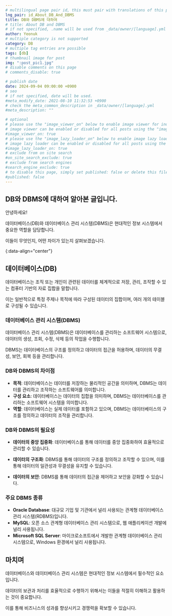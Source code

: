 ```yaml
---
# multilingual page pair id, this must pair with translations of this page. (This name must be unique)
lng_pair: id_About_DB_And_DBMS
title: DB와 DBMS에 대하여
# title: About DB and DBMS
# if not specified, .name will be used from _data/owner/[language].yml
author: Yeonuk
# multiple category is not supported
category: DB
# multiple tag entries are possible
tags: [db]
# thumbnail image for post
img: ":post_pic1.jpg"
# disable comments on this page
# comments_disable: true

# publish date
date: 2024-09-04 09:00:00 +0900
# seo
# if not specified, date will be used.
#meta_modify_date: 2021-08-10 11:32:53 +0900
# check the meta_common_description in _data/owner/[language].yml
#meta_description: ""

# optional
# please use the "image_viewer_on" below to enable image viewer for individual pages or posts (_posts/ or [language]/_posts folders).
# image viewer can be enabled or disabled for all posts using the "image_viewer_posts: true" setting in _data/conf/main.yml.
#image_viewer_on: true
# please use the "image_lazy_loader_on" below to enable image lazy loader for individual pages or posts (_posts/ or [language]/_posts folders).
# image lazy loader can be enabled or disabled for all posts using the "image_lazy_loader_posts: true" setting in _data/conf/main.yml.
#image_lazy_loader_on: true
# exclude from on site search
#on_site_search_exclude: true
# exclude from search engines
#search_engine_exclude: true
# to disable this page, simply set published: false or delete this file
#published: false
---
```


<!-- outline-start -->

## DB와 DBMS에 대하여 알아본 글입니다.

안녕하세요!

데이터베이스(DB)와 데이터베이스 관리 시스템(DBMS)은 현대적인 정보 시스템에서 중요한 역할을 담당합니다.

이들이 무엇인지, 어떤 차이가 있는지 살펴보겠습니다.

{:data-align="center"}

<!-- outline-end -->

## 데이터베이스(DB)

데이터베이스는 조직 또는 개인이 관련된 데이터를 체계적으로 저장, 관리, 조작할 수 있는 컴퓨터 기반의 자료 집합을 말합니다.

이는 일반적으로 특정 주제나 목적에 따라 구성된 데이터의 집합이며, 여러 개의 테이블로 구성될 수 있습니다.

### 데이터베이스 관리 시스템(DBMS)

데이터베이스 관리 시스템(DBMS)은 데이터베이스를 관리하는 소프트웨어 시스템으로, 데이터의 생성, 조회, 수정, 삭제 등의 작업을 수행합니다.

DBMS는 데이터베이스의 구조를 정의하고 데이터의 접근을 허용하며, 데이터의 무결성, 보안, 회복 등을 관리합니다.

### DB와 DBMS의 차이점

- **목적**: 데이터베이스는 데이터를 저장하는 물리적인 공간을 의미하며, DBMS는 데이터를 관리하고 조작하는 소프트웨어를 의미합니다.
- **구성 요소**: 데이터베이스는 데이터의 집합을 의미하며, DBMS는 데이터베이스를 관리하는 소프트웨어 시스템을 의미합니다.
- **역할**: 데이터베이스는 실제 데이터를 포함하고 있으며, DBMS는 데이터베이스의 구조를 정의하고 데이터의 조작을 관리합니다.

### DB와 DBMS의 필요성

- **데이터의 중앙 집중화**: 데이터베이스를 통해 데이터를 중앙 집중화하여 효율적으로 관리할 수 있습니다.
- **데이터의 구조화**: DBMS를 통해 데이터의 구조를 정의하고 조작할 수 있으며, 이를 통해 데이터의 일관성과 무결성을 유지할 수 있습니다.

- **데이터의 보안**: DBMS를 통해 데이터의 접근을 제어하고 보안을 강화할 수 있습니다.

### 주요 DBMS 종류

- **Oracle Database**: 대규모 기업 및 기관에서 널리 사용되는 관계형 데이터베이스 관리 시스템(RDBMS)입니다.
- **MySQL**: 오픈 소스 관계형 데이터베이스 관리 시스템으로, 웹 애플리케이션 개발에 널리 사용됩니다.
- **Microsoft SQL Server**: 마이크로소프트에서 개발한 관계형 데이터베이스 관리 시스템으로, Windows 환경에서 널리 사용됩니다.

## 마치며

데이터베이스와 데이터베이스 관리 시스템은 현대적인 정보 시스템에서 필수적인 요소입니다.

데이터의 보관과 처리를 효율적으로 수행하기 위해서는 이들을 적절히 이해하고 활용하는 것이 중요합니다.

이를 통해 비즈니스의 성과를 향상시키고 경쟁력을 확보할 수 있습니다.
